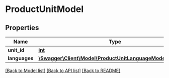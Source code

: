 # ProductUnitModel

## Properties
Name | Type | Description | Notes
------------ | ------------- | ------------- | -------------
**unit_id** | [**int**](.md) | The units id | [optional] 
**languages** | [**\Swagger\Client\Model\ProductUnitLanguageModelCollection**](ProductUnitLanguageModelCollection.md) |  | [optional] 


[[Back to Model list]](../README.md#documentation-for-models) [[Back to API list]](../README.md#documentation-for-api-endpoints) [[Back to README]](../README.md)


